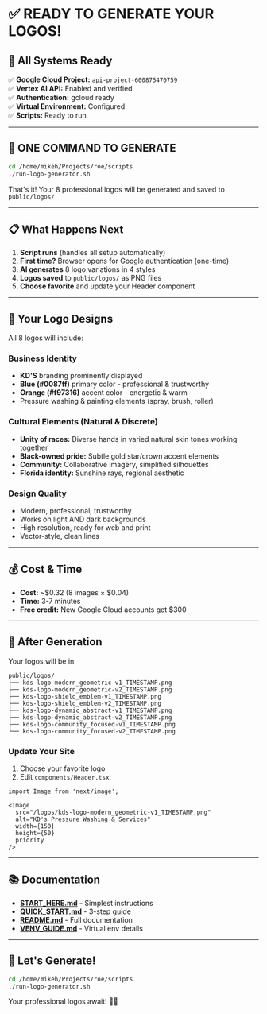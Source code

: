 # ✅ READY TO GENERATE YOUR LOGOS!

## 🎉 All Systems Ready

✅ **Google Cloud Project:** `api-project-600875470759`  
✅ **Vertex AI API:** Enabled and verified  
✅ **Authentication:** gcloud ready  
✅ **Virtual Environment:** Configured  
✅ **Scripts:** Ready to run  

---

## 🚀 ONE COMMAND TO GENERATE

```bash
cd /home/mikeh/Projects/roe/scripts
./run-logo-generator.sh
```

That's it! Your 8 professional logos will be generated and saved to `public/logos/`

---

## 📋 What Happens Next

1. **Script runs** (handles all setup automatically)
2. **First time?** Browser opens for Google authentication (one-time)
3. **AI generates** 8 logo variations in 4 styles
4. **Logos saved** to `public/logos/` as PNG files
5. **Choose favorite** and update your Header component

---

## 🎨 Your Logo Designs

All 8 logos will include:

### Business Identity
- **KD'S** branding prominently displayed
- **Blue (#0087ff)** primary color - professional & trustworthy
- **Orange (#f97316)** accent color - energetic & warm
- Pressure washing & painting elements (spray, brush, roller)

### Cultural Elements (Natural & Discrete)
- **Unity of races:** Diverse hands in varied natural skin tones working together
- **Black-owned pride:** Subtle gold star/crown accent elements  
- **Community:** Collaborative imagery, simplified silhouettes
- **Florida identity:** Sunshine rays, regional aesthetic

### Design Quality
- Modern, professional, trustworthy
- Works on light AND dark backgrounds
- High resolution, ready for web and print
- Vector-style, clean lines

---

## 💰 Cost & Time

- **Cost:** ~$0.32 (8 images × $0.04)
- **Time:** 3-7 minutes
- **Free credit:** New Google Cloud accounts get $300

---

## 📁 After Generation

Your logos will be in:
```
public/logos/
├── kds-logo-modern_geometric-v1_TIMESTAMP.png
├── kds-logo-modern_geometric-v2_TIMESTAMP.png
├── kds-logo-shield_emblem-v1_TIMESTAMP.png
├── kds-logo-shield_emblem-v2_TIMESTAMP.png
├── kds-logo-dynamic_abstract-v1_TIMESTAMP.png
├── kds-logo-dynamic_abstract-v2_TIMESTAMP.png
├── kds-logo-community_focused-v1_TIMESTAMP.png
└── kds-logo-community_focused-v2_TIMESTAMP.png
```

### Update Your Site

1. Choose your favorite logo
2. Edit `components/Header.tsx`:

```tsx
import Image from 'next/image';

<Image 
  src="/logos/kds-logo-modern_geometric-v1_TIMESTAMP.png"
  alt="KD's Pressure Washing & Services"
  width={150}
  height={50}
  priority
/>
```

---

## 📚 Documentation

- **[START_HERE.md](scripts/START_HERE.md)** - Simplest instructions
- **[QUICK_START.md](scripts/QUICK_START.md)** - 3-step guide
- **[README.md](scripts/README.md)** - Full documentation
- **[VENV_GUIDE.md](scripts/VENV_GUIDE.md)** - Virtual env details

---

## 🎯 Let's Generate!

```bash
cd /home/mikeh/Projects/roe/scripts
./run-logo-generator.sh
```

Your professional logos await! 🚀✨

